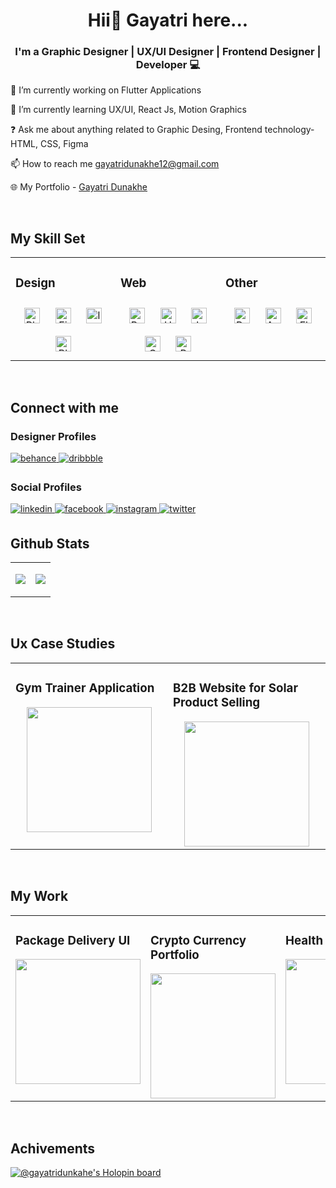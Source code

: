# **<div align="center">Hii👋 Gayatri here...</div>**  
  

### <div align="center">I'm a Graphic Designer |  UX/UI Designer | Frontend Designer | Developer 💻</div>  
  

🔭 I’m currently working on Flutter Applications  
  

🌱 I’m currently learning UX/UI, React Js, Motion Graphics  
  

❓ Ask me about anything related to Graphic Desing, Frontend technology- HTML, CSS, Figma  
  

📫 How to reach me gayatridunakhe12@gmail.com  
  

🌐 My Portfolio - [Gayatri Dunakhe](https://dunakhe.me)  
  

<br/>  


## My Skill Set 
<table><tr><td valign="top" width="33%">



### Design  
<div align="center">  
<img style="margin: 10px" src="https://profilinator.rishav.dev/skills-assets/photoshop-plain.svg" alt="Photoshop" height="25" />  
<img style="margin: 10px" src="https://profilinator.rishav.dev/skills-assets/figma-icon.svg" alt="Figma" height="25" />  
<img style="margin: 10px" src="https://profilinator.rishav.dev/skills-assets/adobe_illustrator-icon.svg" alt="Illustrator" height="25" />  
<img style="margin: 10px" src="https://profilinator.rishav.dev/skills-assets/blender_community_badge_white.svg" alt="Blender" height="25" />  
</div>

</td><td valign="top" width="33%">



### Web  
<div align="center">  
<img style="margin: 10px" src="https://profilinator.rishav.dev/skills-assets/bootstrap-plain.svg" alt="Bootstrap" height="25" />  
<img style="margin: 10px" src="https://profilinator.rishav.dev/skills-assets/html5-original-wordmark.svg" alt="HTML5" height="25" />  
<img style="margin: 10px" src="https://profilinator.rishav.dev/skills-assets/javascript-original.svg" alt="JavaScript" height="25" />  
<img style="margin: 10px" src="https://profilinator.rishav.dev/skills-assets/css3-original-wordmark.svg" alt="CSS3" height="25" />  
<img style="margin: 10px" src="https://profilinator.rishav.dev/skills-assets/php-original.svg" alt="PHP" height="25" />  
</div>

</td><td valign="top" width="33%">



### Other
<div align="center">    
<img style="margin: 10px" src="https://profilinator.rishav.dev/skills-assets/python-original.svg" alt="Python" height="25" />  
<img style="margin: 10px" src="https://profilinator.rishav.dev/skills-assets/android-original-wordmark.svg" alt="Android" height="25" />  
<img style="margin: 10px" src="https://profilinator.rishav.dev/skills-assets/flutterio-icon.svg" alt="Flutter" height="25" />  
</div>

</td></tr></table>

<br/>  


## Connect with me  


### Designer Profiles  
<a href="https://www.behance.net/gayatri_dunakhe" target="_blank">
<img src=https://img.shields.io/badge/behance-%23191919.svg?&style=for-the-badge&logo=behance&logoColor=white alt=behance style="margin-bottom: 5px;" />
</a>
<a href="https://dribbble.com/gayu_gd00" target="_blank">
<img src=https://img.shields.io/badge/dribbble-%23E45285.svg?&style=for-the-badge&logo=dribbble&logoColor=white alt=dribbble style="margin-bottom: 5px;" />
</a>  
  

### Social Profiles  
<a href="https://linkedin.com/in/gayatri-dunakhe-6211a7191/" target="_blank">
<img src=https://img.shields.io/badge/linkedin-%231E77B5.svg?&style=for-the-badge&logo=linkedin&logoColor=white alt=linkedin style="margin-bottom: 5px;" />
</a>
<a href="https://www.facebook.com/gayatri.dunakhe/" target="_blank">
<img src=https://img.shields.io/badge/facebook-%232E87FB.svg?&style=for-the-badge&logo=facebook&logoColor=white alt=facebook style="margin-bottom: 5px;" />
</a>
<a href="https://instagram.com/gayatridunakhe/" target="_blank">
<img src=https://img.shields.io/badge/instagram-%23000000.svg?&style=for-the-badge&logo=instagram&logoColor=white alt=instagram style="margin-bottom: 5px;" />
</a>
<a href="https://twitter.com/DunakheGayatri" target="_blank">
<img src=https://img.shields.io/badge/twitter-%2300acee.svg?&style=for-the-badge&logo=twitter&logoColor=white alt=twitter style="margin-bottom: 5px;" />
</a>  
  

<br/>  


## Github Stats  
<table><tr><td valign="top" width="50%">

![](https://github-readme-stats.vercel.app/api?username=GayatriDunakhe&theme=dark&hide_border=true&include_all_commits=false&count_private=true)

</td><td valign="top" width="50%">

![](https://github-readme-stats.vercel.app/api/top-langs/?username=GayatriDunakhe&theme=dark&hide_border=true&include_all_commits=false&count_private=true&layout=compact)

</td></tr></table>
<br />

## Ux Case Studies

<table><tr><td valign="top" width="33%">

### Gym Trainer Application 
<div align="center">
<a href="https://www.behance.net/gallery/150869971/Case-Study-On-Gym-Trainer-Application" target="_blank">
<img src="https://cdn.dribbble.com/users/9950394/screenshots/19180384/media/c39982278dc4c4a82f547056304140fa.jpg?compress=1&resize=768x576&vertical=top" align="center" height="200" width="" />
</a> 
</div>  


</td><td valign="top" width="33%">


### B2B Website for Solar Product Selling  
<div align="center">
<a href="https://www.behance.net/gallery/150819131/Case-Study-on-B2B-Website-For-Solar-Products" target="_blank"> 
<img src="https://cdn.dribbble.com/users/9950394/screenshots/19172532/media/66a2c403b5f38440f53c0a2af9fbab24.jpg?compress=1&resize=768x576&vertical=top" align="center" height="200" width="" />
</a> 
</div>  


</td></tr></table>
<br />



## My Work

<table><tr><td valign="top" width="33%">

### Package Delivery UI 
<div align="center">
<img src="https://cdn.dribbble.com/users/9950394/screenshots/19066178/media/abe5394c7d47544fc528c995e4977bf5.jpg?compress=1&resize=768x576&vertical=top" align="center" height="200" width="" />
</div>  


</td><td valign="top" width="33%">



### Crypto Currency Portfolio  
<div align="center">
<img src="https://cdn.dribbble.com/users/9950394/screenshots/18468916/media/ec9641e77d90700577fdd25671414292.jpg?compress=1&resize=768x576&vertical=top" align="center" height="200" width="" />
</div>  


</td><td valign="top" width="33%">



### Health Tracking App  
<div align="center">
<img src="https://cdn.dribbble.com/users/9950394/screenshots/18727233/media/216ac66499eb83c2806982e973cd9547.jpg?compress=1&resize=768x576&vertical=top" align="center" height="200" width="" />
</div>  


</td></tr></table>
<br />

## Achivements
[![@gayatridunkahe's Holopin board](https://holopin.me/gayatridunkahe)](https://holopin.io/@gayatridunkahe)
<br/>
